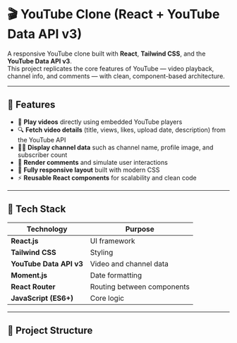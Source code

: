# 🎬 YouTube Clone (React + YouTube Data API v3)

A responsive YouTube clone built with **React**, **Tailwind CSS**, and the **YouTube Data API v3**.  
This project replicates the core features of YouTube — video playback, channel info, and comments — with clean, component-based architecture.

---

## 🚀 Features

- 🎥 **Play videos** directly using embedded YouTube players  
- 🔍 **Fetch video details** (title, views, likes, upload date, description) from the YouTube API  
- 🧑‍💻 **Display channel data** such as channel name, profile image, and subscriber count  
- 💬 **Render comments** and simulate user interactions  
- 📱 **Fully responsive layout** built with modern CSS  
- ⚡ **Reusable React components** for scalability and clean code

---

## 🧩 Tech Stack

| Technology | Purpose |
|-------------|----------|
| **React.js** | UI framework |
| **Tailwind CSS** | Styling |
| **YouTube Data API v3** | Video and channel data |
| **Moment.js** | Date formatting |
| **React Router** | Routing between components |
| **JavaScript (ES6+)** | Core logic |

---

## 📁 Project Structure

